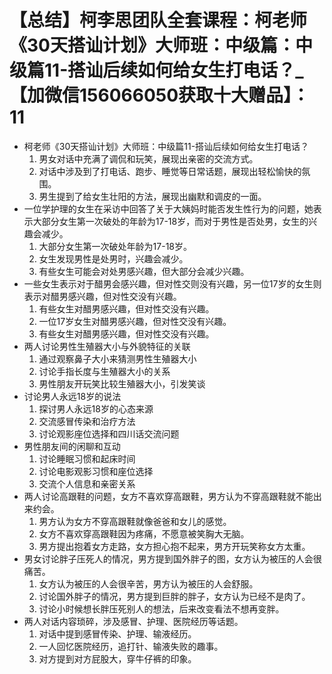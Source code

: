 # 【总结】柯李思团队全套课程：柯老师《30天搭讪计划》大师班：中级篇：中级篇11-搭讪后续如何给女生打电话？_【加微信156066050获取十大赠品】：11

-   柯老师《30天搭讪计划》大师班：中级篇11-搭讪后续如何给女生打电话？
    1.  男女对话中充满了调侃和玩笑，展现出亲密的交流方式。
    2.  对话中涉及到了打电话、跑步、睡觉等日常话题，展现出轻松愉快的氛围。
    3.  男生提到了给女生壮阳的方法，展现出幽默和调皮的一面。
-   一位学护理的女生在采访中回答了关于大姨妈时能否发生性行为的问题，她表示大部分女生第一次破处的年龄为17-18岁，而对于男性是否处男，女生的兴趣会减少。
    1.  大部分女生第一次破处年龄为17-18岁。
    2.  女生发现男性是处男时，兴趣会减少。
    3.  有些女生可能会对处男感兴趣，但大部分会减少兴趣。
-   一些女生表示对于醋男会感兴趣，但对性交则没有兴趣，另一位17岁的女生则表示对醋男感兴趣，但对性交没有兴趣。
    1.  有些女生对醋男感兴趣，但对性交没有兴趣。
    2.  一位17岁女生对醋男感兴趣，但对性交没有兴趣。
    3.  有些女生对醋男感兴趣，但对性交没有兴趣。
-   两人讨论男性生殖器大小与外貌特征的关联
    1.  通过观察鼻子大小来猜测男性生殖器大小
    2.  讨论手指长度与生殖器大小的关系
    3.  男性朋友开玩笑比较生殖器大小，引发笑谈
-   讨论男人永远18岁的说法
    1.  探讨男人永远18岁的心态来源
    2.  交流感冒传染和治疗方法
    3.  讨论观影座位选择和四川话交流问题
-   男性朋友间的闲聊和互动
    1.  讨论睡眠习惯和起床时间
    2.  讨论电影观影习惯和座位选择
    3.  交流个人信息和亲密关系
-   两人讨论高跟鞋的问题，女方不喜欢穿高跟鞋，男方认为不穿高跟鞋就不能出来约会。
    1.  男方认为女方不穿高跟鞋就像爸爸和女儿的感觉。
    2.  女方不喜欢穿高跟鞋因为疼痛，不愿意被笑胸大无脑。
    3.  男方提出抱着女方走路，女方担心抱不起来，男方开玩笑称女方太重。
-   男女讨论胖子压死人的情况，男方提到国外胖子的图，女方认为被压的人会很痛苦。
    1.  女方认为被压的人会很辛苦，男方认为被压的人会舒服。
    2.  讨论国外胖子的情况，男方提到巨胖的胖子，女方认为已经不是肉了。
    3.  讨论小时候想长胖压死别人的想法，后来改变看法不想再变胖。
-   两人对话内容琐碎，涉及感冒、护理、医院经历等话题。
    1.  对话中提到感冒传染、护理、输液经历。
    2.  一人回忆医院经历，追打针、输液失败的趣事。
    3.  对方提到对方屁股大，穿牛仔裤的印象。